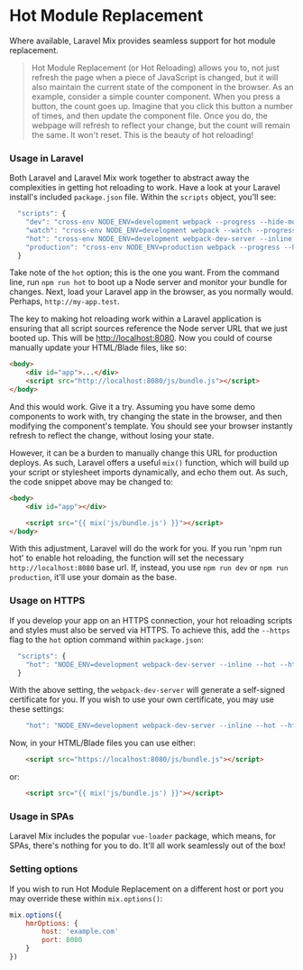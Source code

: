 # Hot Module Replacement

Where available, Laravel Mix provides seamless support for hot module replacement.

> Hot Module Replacement \(or Hot Reloading\) allows you to, not just refresh the page when a piece of JavaScript is changed, but it will also maintain the current state of the component in the browser. As an example, consider a simple counter component. When you press a button, the count goes up. Imagine that you click this button a number of times, and then update the component file. Once you do, the webpage will refresh to reflect your change, but the count will remain the same. It won't reset. This is the beauty of hot reloading!

### Usage in Laravel

Both Laravel and Laravel Mix work together to abstract away the complexities in getting hot reloading to work.
Have a look at your Laravel install's included `package.json` file.
Within the `scripts` object, you'll see:

```js
  "scripts": {
    "dev": "cross-env NODE_ENV=development webpack --progress --hide-modules",
    "watch": "cross-env NODE_ENV=development webpack --watch --progress --hide-modules",
    "hot": "cross-env NODE_ENV=development webpack-dev-server --inline --hot",
    "production": "cross-env NODE_ENV=production webpack --progress --hide-modules"
  }
```

Take note of the `hot` option; this is the one you want.
From the command line, run `npm run hot` to boot up a Node server and monitor your bundle for changes.
Next, load your Laravel app in the browser, as you normally would. Perhaps, `http://my-app.test`.

The key to making hot reloading work within a Laravel application is ensuring that all script sources reference the Node server URL that we just booted up. This will be [http://localhost:8080](http://localhost:8080). Now you could of course manually update your HTML/Blade files, like so:

```html
<body>
    <div id="app">...</div>
    <script src="http://localhost:8080/js/bundle.js"></script>
</body>
```

And this would work. Give it a try.
Assuming you have some demo components to work with, try changing the state in the browser, and then modifying the component's template.
You should see your browser instantly refresh to reflect the change, without losing your state.

However, it can be a burden to manually change this URL for production deploys.
As such, Laravel offers a useful `mix()` function, which will build up your script or stylesheet imports dynamically, and echo them out.
As such, the code snippet above may be changed to:

```html
<body>
    <div id="app"></div>

    <script src="{{ mix('js/bundle.js') }}"></script>
</body>
```

With this adjustment, Laravel will do the work for you.
If you run 'npm run hot' to enable hot reloading, the function will set the necessary `http://localhost:8080` base url.
If, instead, you use `npm run dev` or `npm run production`, it'll use your domain as the base.

### Usage on HTTPS

If you develop your app on an HTTPS connection, your hot reloading scripts and styles must also be served via HTTPS.
To achieve this, add the `--https` flag to the `hot` option command within `package.json`:

```js
  "scripts": {
    "hot": "NODE_ENV=development webpack-dev-server --inline --hot --https",
  }
```

With the above setting, the `webpack-dev-server` will generate a self-signed certificate for you. 
If you wish to use your own certificate, you may use these settings:

```js
    "hot": "NODE_ENV=development webpack-dev-server --inline --hot --https --key /path/to/server.key --cert /path/to/server.crt --cacert /path/to/ca.pem",
```

Now, in your HTML/Blade files you can use either:

```html
    <script src="https://localhost:8080/js/bundle.js"></script>
```

or:

```html
    <script src="{{ mix('js/bundle.js') }}"></script>
```


### Usage in SPAs

Laravel Mix includes the popular `vue-loader` package, which means, for SPAs, there's nothing for you to do.
It'll all work seamlessly out of the box!


### Setting options

If you wish to run Hot Module Replacement on a different host or port you may override these within `mix.options()`:

```js
mix.options({
    hmrOptions: {
        host: 'example.com'
        port: 8080
    }
})
```
